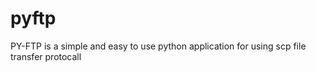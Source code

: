 # pyftp
PY-FTP is a simple and easy to use python application for using scp file transfer protocall 

